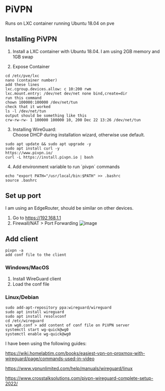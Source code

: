 # PiVPN
Runs on LXC container running Ubuntu 18.04 on pve

## Installing PiVPN

1. Install a LXC container with Ubuntu 18.04. I am using 2GB memory and 1GB swap

2. Expose Container

```
cd /etc/pve/lxc
nano (container number)
add these lines
lxc.cgroup.devices.allow: c 10:200 rwm
lxc.mount.entry: /dev/net dev/net none bind,create=dir
run this command
chown 100000:100000 /dev/net/tun
check that it worked
ls -l /dev/net/tun
output should be something like this
crw-rw-rw- 1 100000 100000 10, 200 Dec 22 13:26 /dev/net/tun
```

3. Installing WireGuard:  
Choose DHCP during installation wizard, otherwise use default.

```
sudo apt update && sudo apt upgrade -y 
sudo apt install curl -y
https://www.pivpn.io/
curl -L https://install.pivpn.io | bash
```

4. Add environment variable to run ´pivpn´ commands
```
echo "export PATH="/usr/local/bin:$PATH" >> .bashrc
source .bashrc
```

## Set up port
I am using an EdgeRouter, should be similar on other devices.
1. Go to https://192.168.1.1
2. Firewall/NAT > Port Forwarding
![image](https://user-images.githubusercontent.com/70457382/226215795-5efd23c4-cb7c-45b0-beee-649f14a419ad.png)

## Add client
```
pivpn -a
add conf file to the client
```

### Windows/MacOS
1. Install WireGuard client
2. Load the conf file 

### Linux/Debian
```
sudo add-apt-repository ppa:wireguard/wireguard
sudo apt install wireguard
sudo apt install resolvconf
cd /etc/wireguard
vim wg0.conf > add content of conf file on PiVPN server
systemctl start wg-quick@wg0
systemctl enable wg-quick@wg0
```

I have been using the following guides:

https://wiki.homelabtim.com/books/easiest-vpn-on-proxmox-with-wireguard/page/commands-used-in-video

https://www.vpnunlimited.com/help/manuals/wireguard/linux

https://www.crosstalksolutions.com/pivpn-wireguard-complete-setup-2022/
